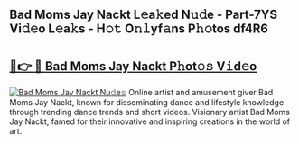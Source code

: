 ## Bad Moms Jay Nackt L𝚎a𝚔ed N𝚞𝚍e - Part-7YS Vi𝚍𝚎o L𝚎a𝚔s - H𝚘𝚝 O𝚗𝚕yf𝚊ns P𝚑𝚘tos df4R6

# <h2><a href="http://kfbpfb.oniu.top/?m=Bad+Moms+Jay+Nackt">🔗👉 🔴 Bad Moms Jay Nackt P𝚑ot𝚘𝚜 V𝚒d𝚎o</a></h2>

[![Bad Moms Jay Nackt Nu𝚍e𝚜](https://i.imgur.com/0qMVB7G.gif)](http://kfbpfb.oniu.top/?m=Bad+Moms+Jay+Nackt)
Online artist and amusement giver Bad Moms Jay Nackt, known for disseminating dance and lifestyle knowledge through trending dance trends and short videos. Visionary artist Bad Moms Jay Nackt, famed for their innovative and inspiring creations in the world of art.  
